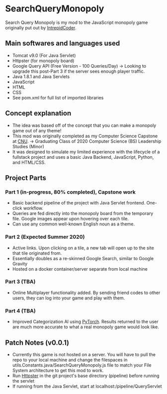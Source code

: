 # SearchQueryMonopoly

Search Query Monopoly is my mod to the JavaScript monopoly game
originally put out by [IntrepidCoder](https://github.com/intrepidcoder/monopoly).

## Main softwares and languages used

- Tomcat v9.0 (For Java Servlet)
- Httpster (for monopoly board)
- Google Query API (Free Version - 100 Queries/Day)
  -> Looking to upgrade this post-Part 3 if the server sees enough player traffic.
- Java 1.8.1 and Java Servlets
- JavaScript
- HTML
- CSS
- See pom.xml for full list of imported libraries

## Concept explanation

- The idea was based off of the concept that you can make a monopoly game out of any theme!
- This mod was originally completed as my Computer Science Capstone at [CNU](http://cnu.edu/).
  -> Graduating Class of 2020 Computer Science (BS) Leadership Studies (Minor)
- It was designed to simulate my limited experience with the lifecycle of a fullstack
project and uses a basic Java Backend, JavaScript, Python, and HTML/CSS.

## Project Parts

### Part 1 (in-progress, 80% completed), Capstone work

- Basic backend pipeline of the project with Java Servlet frontend. One-click workflow.
- Queries are fed directly into the monopoly board from the temporary file. Google images appear
upon hovering over each tile.
- Can use any common well-known English noun as a theme.

### Part 2 (Expected Summer 2020)

- Active links. Upon clicking on a tile, a new tab will open up to the site that tile originated from.
- Essentially doubles as a re-skinned Google Search, similar to Google Gravity
- Hosted on a docker container/server separate from local machine

### Part 3 (TBA)

- Online Multiplayer functionality added. By sending friend codes to other users, they can
log into your game and play with them.

### Part 4 (TBA)

- Improved Categorization AI using [PyTorch](https://pytorch.org/). Results returned to the user are much more accurate to what
a real monopoly game would look like.

## Patch Notes (v0.0.1)
- Currently this game is not hosted on a server. You will have to pull the repo to your local machine and
change the filespaces in utils.Constants.java/SearchQueryMonopoly.js file to match your File System architecture
to get this mod to work.
- Run [Httpster](https://www.npmjs.com/package/httpster) in the git project's base directory (pipeline) before running the servlet
- If running from the Java Servlet, start at localhost:<your port>/pipeline/QueryServlet
